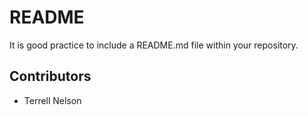 # README

It is good practice to include a README.md file within your repository.

## Contributors

- Terrell Nelson 
